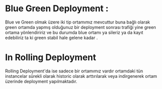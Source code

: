 # Blue Green Deployment :

Blue ve Green olmak üzere iki tip ortamımız mevcuttur buna bağlı olarak green ortamda yapmış olduğunuz bir deployment sonrası trafiği yine green ortama yönlendiririz
ve bu durumda blue ortamı ya sileriz ya da kayıt edebiliriz ta ki green stabil hale gelene kadar . 

# In Rolling Deployment

Rolling Deployment'da ise sadece bir ortamımız vardır ortamdaki tün instancelar sürekli olarak historic olarak arttırılarak veya indirgenerek
ortam üzerinde deployment yapılmaktadır. 
